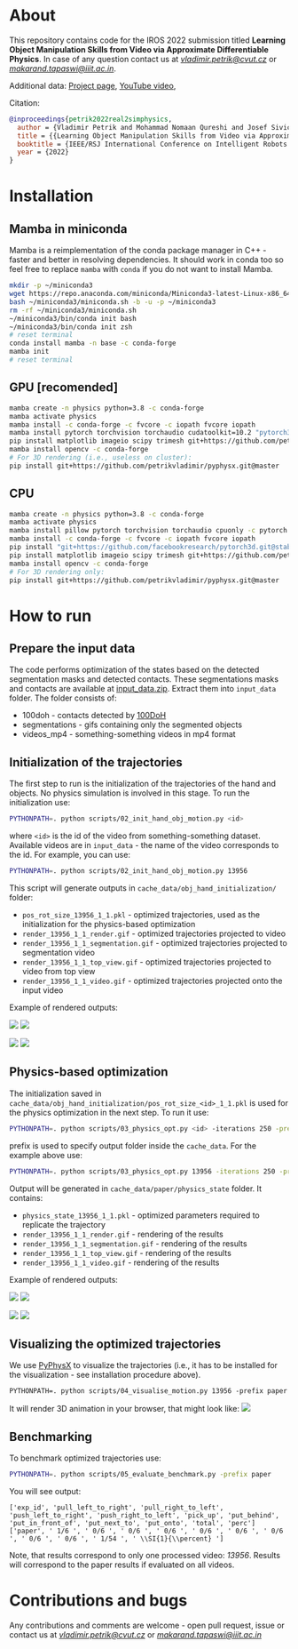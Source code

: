 # About
This repository contains code for the IROS 2022 submission titled **Learning Object Manipulation Skills from Video via Approximate Differentiable Physics**.
In case of any question contact us at *vladimir.petrik@cvut.cz* or *makarand.tapaswi@iiit.ac.in*.

Additional data:
[Project page](https://data.ciirc.cvut.cz/public/projects/2022Real2SimPhysics/), 
[YouTube video](https://youtu.be/QS6TDqr87gc),

[//]: # ([arXiv]&#40;TBD&#41;,)
[//]: # ([Paper PDF]&#40;https://drive.google.com/file/d/1DuHan9oZXznDnXiCP7J6ogWn8FMAAkIJ/view&#41;)

Citation:
```bibtex
@inproceedings{petrik2022real2simphysics,
  author = {Vladimir Petrik and Mohammad Nomaan Qureshi and Josef Sivic and Makarand Tapaswi},
  title = {{Learning Object Manipulation Skills from Video via Approximate Differentiable Physics}},
  booktitle = {IEEE/RSJ International Conference on Intelligent Robots and Systems (IROS)},
  year = {2022}
}
```


# Installation

## Mamba in miniconda
Mamba is a reimplementation of the conda package manager in C++ - faster and better in resolving dependencies.
It should work in conda too so feel free to replace `mamba` with `conda` if you do not want to install Mamba. 
```bash
mkdir -p ~/miniconda3
wget https://repo.anaconda.com/miniconda/Miniconda3-latest-Linux-x86_64.sh -O ~/miniconda3/miniconda.sh
bash ~/miniconda3/miniconda.sh -b -u -p ~/miniconda3
rm -rf ~/miniconda3/miniconda.sh
~/miniconda3/bin/conda init bash
~/miniconda3/bin/conda init zsh
# reset terminal
conda install mamba -n base -c conda-forge
mamba init
# reset terminal
```

## GPU [recomended]
```bash
mamba create -n physics python=3.8 -c conda-forge
mamba activate physics
mamba install -c conda-forge -c fvcore -c iopath fvcore iopath
mamba install pytorch torchvision torchaudio cudatoolkit=10.2 "pytorch3d>=0.6.2" -c pytorch -c conda-forge -c pytorch3d
pip install matplotlib imageio scipy trimesh git+https://github.com/petrikvladimir/torchcubicspline.git torchdiffeq imageio-ffmpeg
mamba install opencv -c conda-forge
# For 3D rendering (i.e., useless on cluster):
pip install git+https://github.com/petrikvladimir/pyphysx.git@master
```

## CPU
```bash
mamba create -n physics python=3.8 -c conda-forge
mamba activate physics
mamba install pillow pytorch torchvision torchaudio cpuonly -c pytorch
mamba install -c conda-forge -c fvcore -c iopath fvcore iopath
pip install "git+https://github.com/facebookresearch/pytorch3d.git@stable"
pip install matplotlib imageio scipy trimesh git+https://github.com/petrikvladimir/torchcubicspline.git torchdiffeq imageio-ffmpeg
mamba install opencv -c conda-forge
# For 3D rendering only:
pip install git+https://github.com/petrikvladimir/pyphysx.git@master
```

# How to run

## Prepare the input data
The code performs optimization of the states based on the detected segmentation masks and detected contacts.
These segmentations masks and contacts are available at [input_data.zip](https://data.ciirc.cvut.cz/public/projects/2022Real2SimPhysics/input_data.zip). Extract them into `input_data` folder.
The folder consists of:
- 100doh - contacts detected by [100DoH](https://github.com/ddshan/hand_object_detector)
- segmentations - gifs containing only the segmented objects
- videos_mp4 - something-something videos in mp4 format


## Initialization of the trajectories
The first step to run is the initialization of the trajectories of the hand and objects.
No physics simulation is involved in this stage.
To run the initialization use:
```bash
PYTHONPATH=. python scripts/02_init_hand_obj_motion.py <id>
```
where `<id>` is the id of the video from something-something dataset. Available videos are in `input_data` - the name of the video corresponds to the id.
For example, you can use:
```bash
PYTHONPATH=. python scripts/02_init_hand_obj_motion.py 13956
```
This script will generate outputs in `cache_data/obj_hand_initialization/` folder:
- `pos_rot_size_13956_1_1.pkl` - optimized trajectories, used as the initialization for the physics-based optimization 
- `render_13956_1_1_render.gif` - optimized trajectories projected to video
- `render_13956_1_1_segmentation.gif` - optimized trajectories projected to segmentation video
- `render_13956_1_1_top_view.gif` - optimized trajectories projected to video from top view
- `render_13956_1_1_video.gif` - optimized trajectories projected onto the input video

Example of rendered outputs:

![](doc/render_13956_1_1_render.gif) 
![](doc/render_13956_1_1_top_view.gif)

![](doc/render_13956_1_1_video.gif) 
![](doc/render_13956_1_1_segmentation.gif) 

## Physics-based optimization
The initialization saved in `cache_data/obj_hand_initialization/pos_rot_size_<id>_1_1.pkl` is used for the physics optimization in the next step.
To run it use:
```bash
PYTHONPATH=. python scripts/03_physics_opt.py <id> -iterations 250 -prefix <prefix> --release_fix
```
prefix is used to specify output folder inside the `cache_data`. For the example above use:
```bash
PYTHONPATH=. python scripts/03_physics_opt.py 13956 -iterations 250 -prefix paper --release_fix
```
Output will be generated in `cache_data/paper/physics_state` folder. It contains:
- `physics_state_13956_1_1.pkl` - optimized parameters required to replicate the trajectory
- `render_13956_1_1_render.gif`  - rendering of the results
- `render_13956_1_1_segmentation.gif`  - rendering of the results
- `render_13956_1_1_top_view.gif`  - rendering of the results
- `render_13956_1_1_video.gif`  - rendering of the results

Example of rendered outputs:

![](doc/physics_state/render_13956_1_1_render.gif) 
![](doc/physics_state/render_13956_1_1_top_view.gif) 

![](doc/physics_state/render_13956_1_1_video.gif) 
![](doc/physics_state/render_13956_1_1_segmentation.gif) 


## Visualizing the optimized trajectories
We use [PyPhysX](https://github.com/petrikvladimir/pyphysx/) to visualize the trajectories (i.e., it has to be installed for the visualization - see installation procedure above).
```
PYTHONPATH=. python scripts/04_visualise_motion.py 13956 -prefix paper
```
It will render 3D animation in your browser, that might look like:
![](doc/anim_vid.gif) 


## Benchmarking
To benchmark optimized trajectories use:
```bash
PYTHONPATH=. python scripts/05_evaluate_benchmark.py -prefix paper
```
You will see output:
```
['exp_id', 'pull_left_to_right', 'pull_right_to_left', 'push_left_to_right', 'push_right_to_left', 'pick_up', 'put_behind', 'put_in_front_of', 'put_next_to', 'put_onto', 'total', 'perc']
['paper', ' 1/6 ', ' 0/6 ', ' 0/6 ', ' 0/6 ', ' 0/6 ', ' 0/6 ', ' 0/6 ', ' 0/6 ', ' 0/6 ', ' 1/54 ', ' \\SI{1}{\\percent} ']
```
Note, that results correspond to only one processed video: *13956*. Results will correspond to the paper results if evaluated on all videos.

# Contributions and bugs
Any contributions and comments are welcome - open pull request, issue or contact us at *vladimir.petrik@cvut.cz* or *makarand.tapaswi@iiit.ac.in*
